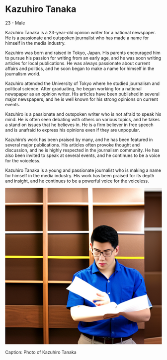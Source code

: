 
# Kazuhiro Tanaka
23 - Male


Kazuhiro Tanaka is a 23-year-old opinion writer for a national newspaper. He is a passionate and outspoken journalist who has made a name for himself in the media industry.

Kazuhiro was born and raised in Tokyo, Japan. His parents encouraged him to pursue his passion for writing from an early age, and he was soon writing articles for local publications. He was always passionate about current affairs and politics, and he soon began to make a name for himself in the journalism world.

Kazuhiro attended the University of Tokyo where he studied journalism and political science. After graduating, he began working for a national newspaper as an opinion writer. His articles have been published in several major newspapers, and he is well known for his strong opinions on current events.

Kazuhiro is a passionate and outspoken writer who is not afraid to speak his mind. He is often seen debating with others on various topics, and he takes a stand on issues that he believes in. He is a firm believer in free speech and is unafraid to express his opinions even if they are unpopular.

Kazuhiro’s work has been praised by many, and he has been featured in several major publications. His articles often provoke thought and discussion, and he is highly respected in the journalism community. He has also been invited to speak at several events, and he continues to be a voice for the voiceless.

Kazuhiro Tanaka is a young and passionate journalist who is making a name for himself in the media industry. His work has been praised for its depth and insight, and he continues to be a powerful voice for the voiceless.


![Kazuhiro Tanaka, a 23-year-old male opinion writer for a national newspaper. He is wearing a blue collared shirt, black pants, and a brown belt. He has short black hair, and a serious expression on his face. He is holding a pen in his right hand, ready to write his next opinion piece. He looks determined to make his voice heard.](../images/12.png)

Caption: Photo of Kazuhiro Tanaka

